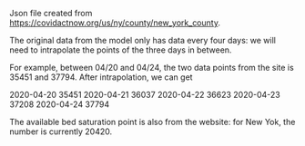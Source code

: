 Json file created from https://covidactnow.org/us/ny/county/new_york_county.

The original data from the model only has data every four days: we will need to intrapolate the points of the three days in between.

For example, between 04/20 and 04/24, the two data points from the site is 35451 and 37794. After intrapolation, we can get

2020-04-20	35451
2020-04-21	36037
2020-04-22	36623
2020-04-23	37208
2020-04-24	37794

The available bed saturation point is also from the website: for New Yok, the number is currently 20420.